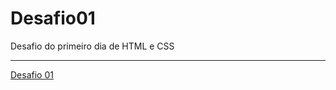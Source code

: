 # Desafio01
Desafio do primeiro dia de HTML e CSS
<hr></hr>
<a href="https://codepen.io/Maria-Hyung/pen/MWRRxYg">Desafio 01</a>
